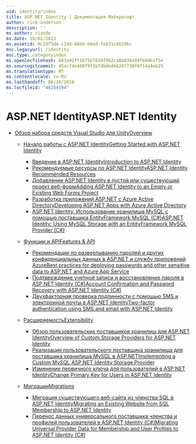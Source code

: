 ```yaml
---
uid: identity/index
title: ASP.NET Identity | Документация Майкрософт
author: rick-anderson
description: ''
ms.author: riande
ms.date: 10/02/2013
ms.assetid: 0c2df5d4-c2dd-486d-b0ed-fe831c6b596c
msc.legacyurl: /identity
msc.type: categoryindex
ms.openlocfilehash: b81e92ff1675b7810f9b2ca8b038a99fb84b1f5e
ms.sourcegitcommit: 45ac74e400f9f2b7dbded66297730f6f14a4eb25
ms.translationtype: MT
ms.contentlocale: ru-RU
ms.lasthandoff: 08/16/2018
ms.locfileid: "48254594"
---
```

<a name="aspnet-identity"></a><span data-ttu-id="f2f6b-102">ASP.NET Identity</span><span class="sxs-lookup"><span data-stu-id="f2f6b-102">ASP.NET Identity</span></span>
====================
- [<span data-ttu-id="f2f6b-103">Обзор набора средств Visual Studio для Unity</span><span class="sxs-lookup"><span data-stu-id="f2f6b-103">Overview</span></span>](overview/index.md)

    - [<span data-ttu-id="f2f6b-104">Начало работы с ASP.NET Identity</span><span class="sxs-lookup"><span data-stu-id="f2f6b-104">Getting Started with ASP.NET Identity</span></span>](overview/getting-started/index.md)

        - [<span data-ttu-id="f2f6b-105">Введение в ASP.NET Identity</span><span class="sxs-lookup"><span data-stu-id="f2f6b-105">Introduction to ASP.NET Identity</span></span>](overview/getting-started/introduction-to-aspnet-identity.md)
        - [<span data-ttu-id="f2f6b-106">Рекомендуемые ресурсы по ASP.NET Identity</span><span class="sxs-lookup"><span data-stu-id="f2f6b-106">ASP.NET Identity Recommended Resources</span></span>](overview/getting-started/aspnet-identity-recommended-resources.md)
        - [<span data-ttu-id="f2f6b-107">Добавление ASP.NET Identity в пустой или существующий проект веб-форм</span><span class="sxs-lookup"><span data-stu-id="f2f6b-107">Adding ASP.NET Identity to an Empty or Existing Web Forms Project</span></span>](overview/getting-started/adding-aspnet-identity-to-an-empty-or-existing-web-forms-project.md)
        - [<span data-ttu-id="f2f6b-108">Разработка приложений ASP.NET с Azure Active Directory</span><span class="sxs-lookup"><span data-stu-id="f2f6b-108">Developing ASP.NET Apps with Azure Active Directory</span></span>](overview/getting-started/developing-aspnet-apps-with-windows-azure-active-directory.md)
        - [<span data-ttu-id="f2f6b-109">ASP.NET Identity. Использование хранилища MySQL с помощью поставщика EntityFramework MySQL (C#)</span><span class="sxs-lookup"><span data-stu-id="f2f6b-109">ASP.NET Identity: Using MySQL Storage with an EntityFramework MySQL Provider (C#)</span></span>](overview/getting-started/aspnet-identity-using-mysql-storage-with-an-entityframework-mysql-provider.md)
    - [<span data-ttu-id="f2f6b-110">Функции и API</span><span class="sxs-lookup"><span data-stu-id="f2f6b-110">Features & API</span></span>](overview/features-api/index.md)

        - [<span data-ttu-id="f2f6b-111">Рекомендации по развертыванию паролей и других конфиденциальных данных в ASP.NET и службу приложений Azure</span><span class="sxs-lookup"><span data-stu-id="f2f6b-111">Best practices for deploying passwords and other sensitive data to ASP.NET and Azure App Service</span></span>](overview/features-api/best-practices-for-deploying-passwords-and-other-sensitive-data-to-aspnet-and-azure.md)
        - [<span data-ttu-id="f2f6b-112">Подтверждение учетной записи и восстановление пароля в ASP.NET Identity (C#)</span><span class="sxs-lookup"><span data-stu-id="f2f6b-112">Account Confirmation and Password Recovery with ASP.NET Identity (C#)</span></span>](overview/features-api/account-confirmation-and-password-recovery-with-aspnet-identity.md)
        - [<span data-ttu-id="f2f6b-113">Двухфакторная проверка подлинности с помощью SMS и электронной почты в ASP.NET Identity</span><span class="sxs-lookup"><span data-stu-id="f2f6b-113">Two-factor authentication using SMS and email with ASP.NET Identity</span></span>](overview/features-api/two-factor-authentication-using-sms-and-email-with-aspnet-identity.md)
    - [<span data-ttu-id="f2f6b-114">Расширяемость</span><span class="sxs-lookup"><span data-stu-id="f2f6b-114">Extensibility</span></span>](overview/extensibility/index.md)

        - [<span data-ttu-id="f2f6b-115">Обзор пользовательских поставщиков хранилищ для ASP.NET Identity</span><span class="sxs-lookup"><span data-stu-id="f2f6b-115">Overview of Custom Storage Providers for ASP.NET Identity</span></span>](overview/extensibility/overview-of-custom-storage-providers-for-aspnet-identity.md)
        - [<span data-ttu-id="f2f6b-116">Реализация пользовательского поставщика хранилища для поставщика хранилища MySQL в ASP.NET</span><span class="sxs-lookup"><span data-stu-id="f2f6b-116">Implementing a Custom MySQL ASP.NET Identity Storage Provider</span></span>](overview/extensibility/implementing-a-custom-mysql-aspnet-identity-storage-provider.md)
        - [<span data-ttu-id="f2f6b-117">Изменение первичного ключа для пользователей в ASP.NET Identity</span><span class="sxs-lookup"><span data-stu-id="f2f6b-117">Change Primary Key for Users in ASP.NET Identity</span></span>](overview/extensibility/change-primary-key-for-users-in-aspnet-identity.md)
    - [<span data-ttu-id="f2f6b-118">Миграции</span><span class="sxs-lookup"><span data-stu-id="f2f6b-118">Migrations</span></span>](overview/migrations/index.md)

        - [<span data-ttu-id="f2f6b-119">Миграция существующего веб-сайта из членства SQL в ASP.NET Identity</span><span class="sxs-lookup"><span data-stu-id="f2f6b-119">Migrating an Existing Website from SQL Membership to ASP.NET Identity</span></span>](overview/migrations/migrating-an-existing-website-from-sql-membership-to-aspnet-identity.md)
        - [<span data-ttu-id="f2f6b-120">Перенос данных универсального поставщика членства и профилей пользователей в ASP.NET Identity (C#)</span><span class="sxs-lookup"><span data-stu-id="f2f6b-120">Migrating Universal Provider Data for Membership and User Profiles to ASP.NET Identity (C#)</span></span>](overview/migrations/migrating-universal-provider-data-for-membership-and-user-profiles-to-aspnet-identity.md)
